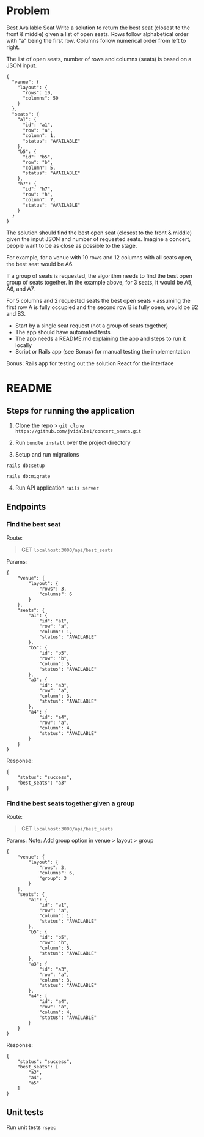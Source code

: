 
# Problem

Best Available Seat
Write a solution to return the best seat (closest to the front & middle) given a list of open seats. Rows follow alphabetical order with "a" being the first row. Columns follow numerical order from left to right.

The list of open seats, number of rows and columns (seats) is based on a JSON input.

```
{
  "venue": {
    "layout": {
      "rows": 10,
      "columns": 50
    }
  },
  "seats": {
    "a1": {
      "id": "a1",
      "row": "a",
      "column": 1,
      "status": "AVAILABLE"
    },
    "b5": {
      "id": "b5",
      "row": "b",
      "column": 5,
      "status": "AVAILABLE"
    },
    "h7": {
      "id": "h7",
      "row": "h",
      "column": 7,
      "status": "AVAILABLE"
    }
  }
}
```

The solution should find the best open seat (closest to the front & middle) given the input JSON and number of requested seats. Imagine a concert, people want to be as close as possible to the stage.

For example, for a venue with 10 rows and 12 columns with all seats open, the best seat would be A6.

If a group of seats is requested, the algorithm needs to find the best open group of seats together. In the example above, for 3 seats, it would be A5, A6, and A7.

For 5 columns and 2 requested seats the best open seats - assuming the first row A is fully occupied and the second row B is fully open, would be B2 and B3.

- Start by a single seat request (not a group of seats together)
- The app should have automated tests
- The app needs a README.md explaining the app and steps to run it locally
- Script or Rails app (see Bonus) for manual testing the implementation

Bonus:
Rails app for testing out the solution
React for the interface


# README

## Steps for running the application

1. Clone the repo > `git clone https://github.com/jvidalba1/concert_seats.git`

2. Run `bundle install` over the project directory

3. Setup and run migrations

  `rails db:setup`

  `rails db:migrate`

4. Run API application `rails server`

## Endpoints

### Find the best seat

Route:

> GET `localhost:3000/api/best_seats`

Params:

```
{
    "venue": {
        "layout": {
            "rows": 3,
            "columns": 6
        }
    },
    "seats": {
        "a1": {
            "id": "a1",
            "row": "a",
            "column": 1,
            "status": "AVAILABLE"
        },
        "b5": {
            "id": "b5",
            "row": "b",
            "column": 5,
            "status": "AVAILABLE"
        },
        "a3": {
            "id": "a3",
            "row": "a",
            "column": 3,
            "status": "AVAILABLE"
        },
        "a4": {
            "id": "a4",
            "row": "a",
            "column": 4,
            "status": "AVAILABLE"
        }
    }
}
```

Response:

```
{
    "status": "success",
    "best_seats": "a3"
}
```


### Find the best seats together given a group

Route:

> GET `localhost:3000/api/best_seats`

Params: Note: Add group option in venue > layout > group

```
{
    "venue": {
        "layout": {
            "rows": 3,
            "columns": 6,
            "group": 3
        }
    },
    "seats": {
        "a1": {
            "id": "a1",
            "row": "a",
            "column": 1,
            "status": "AVAILABLE"
        },
        "b5": {
            "id": "b5",
            "row": "b",
            "column": 5,
            "status": "AVAILABLE"
        },
        "a3": {
            "id": "a3",
            "row": "a",
            "column": 3,
            "status": "AVAILABLE"
        },
        "a4": {
            "id": "a4",
            "row": "a",
            "column": 4,
            "status": "AVAILABLE"
        }
    }
}
```

Response:

```
{
    "status": "success",
    "best_seats": [
        "a3",
        "a4",
        "a5"
    ]
}
```

## Unit tests

Run unit tests `rspec`

